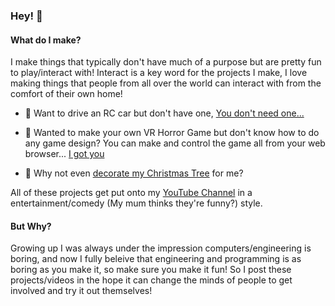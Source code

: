### Hey! 👋

#### What do I make?

I make things that typically don't have much of a purpose but are pretty fun to play/interact with! Interact is a key word for the projects I make, I love making things that people from all over the world can interact with from the comfort of their own home!

- 🚗 Want to drive an RC car but don't have one, [You don't need one...](https://github.com/OlliePugh/race-track-orch)

- 🎃 Wanted to make your own VR Horror Game but don't know how to do any game design? You can make and control the game all from your web browser... [I got you](https://github.com/OlliePugh/halloween-vr)

- 🎄 Why not even [decorate my Christmas Tree](https://github.com/OlliePugh/online-christmas-tree-ui) for me?

All of these projects get put onto my [YouTube Channel](https://www.youtube.com/@ollieq) in a entertainment/comedy (My mum thinks they're funny?) style.

#### But Why?
Growing up I was always under the impression computers/engineering is boring, and now I fully beleive that engineering and programming is as boring as you make it, so make sure you make it fun! So I post these projects/videos in the hope it can change the minds of people to get involved and try it out themselves!
